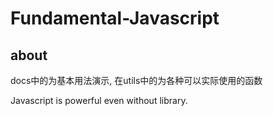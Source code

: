 # Fundamental-Javascript

## about
docs中的为基本用法演示, 在utils中的为各种可以实际使用的函数

Javascript is powerful even without library.